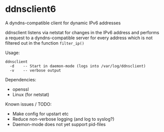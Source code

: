 # ddnsclient6
A dyndns-compatible client for dynamic IPv6 addresses

ddnsclient listens via netstat for changes in the IPv6 address and performs a request to a dyndns-compatible server for every address which is not filtered out in the function `filter_ip()`

Usage:

    ddnsclient  
      -d    -- Start in daemon-mode (logs into /var/log/ddnsclient)  
      -v    -- verbose output  

Dependencies:

* openssl
* Linux (for netstat)

Known issues / TODO:  
* Make config for upstart etc  
* Reduce non-verbose logging (and log to syslog?)  
* Daemon-mode does not yet support pid-files  
  
